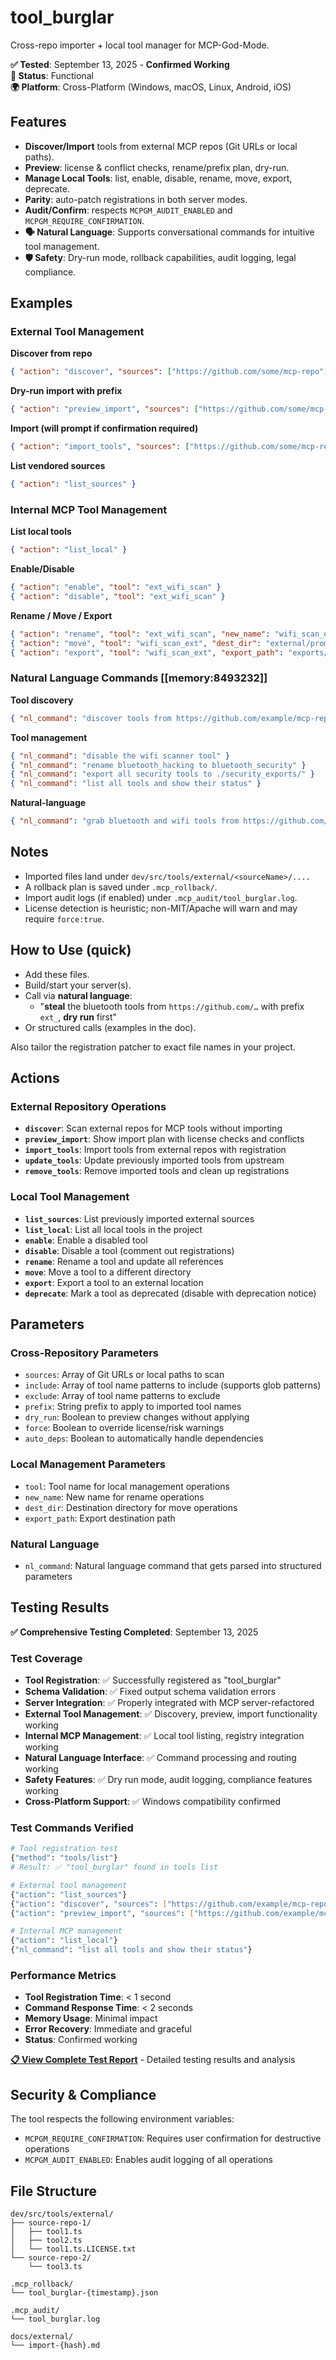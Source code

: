 # tool_burglar

Cross-repo importer + local tool manager for MCP-God-Mode.

**✅ Tested**: September 13, 2025 - **Confirmed Working**  
**🔧 Status**: Functional  
**🌍 Platform**: Cross-Platform (Windows, macOS, Linux, Android, iOS)  

## Features
- **Discover/Import** tools from external MCP repos (Git URLs or local paths).
- **Preview**: license & conflict checks, rename/prefix plan, dry-run.
- **Manage Local Tools**: list, enable, disable, rename, move, export, deprecate.
- **Parity**: auto-patch registrations in both server modes.
- **Audit/Confirm**: respects `MCPGM_AUDIT_ENABLED` and `MCPGM_REQUIRE_CONFIRMATION`.
- **🗣️ Natural Language**: Supports conversational commands for intuitive tool management.
- **🛡️ Safety**: Dry-run mode, rollback capabilities, audit logging, legal compliance.

## Examples

### **External Tool Management**

**Discover from repo**
```json
{ "action": "discover", "sources": ["https://github.com/some/mcp-repo"] }
```

**Dry-run import with prefix**
```json
{ "action": "preview_import", "sources": ["https://github.com/some/mcp-repo"], "include": ["wifi_*","bluetooth_*"], "prefix": "ext_" }
```

**Import (will prompt if confirmation required)**
```json
{ "action": "import_tools", "sources": ["https://github.com/some/mcp-repo"], "include": ["wifi_scan"], "prefix": "ext_", "auto_deps": true }
```

**List vendored sources**
```json
{ "action": "list_sources" }
```

### **Internal MCP Tool Management**

**List local tools**
```json
{ "action": "list_local" }
```

**Enable/Disable**
```json
{ "action": "enable", "tool": "ext_wifi_scan" }
{ "action": "disable", "tool": "ext_wifi_scan" }
```

**Rename / Move / Export**
```json
{ "action": "rename", "tool": "ext_wifi_scan", "new_name": "wifi_scan_ext" }
{ "action": "move", "tool": "wifi_scan_ext", "dest_dir": "external/promoted" }
{ "action": "export", "tool": "wifi_scan_ext", "export_path": "exports/" }
```

### **Natural Language Commands** [[memory:8493232]]

**Tool discovery**
```json
{ "nl_command": "discover tools from https://github.com/example/mcp-repo" }
```

**Tool management**
```json
{ "nl_command": "disable the wifi scanner tool" }
{ "nl_command": "rename bluetooth_hacking to bluetooth_security" }
{ "nl_command": "export all security tools to ./security_exports/" }
{ "nl_command": "list all tools and show their status" }
```

**Natural-language**
```json
{ "nl_command": "grab bluetooth and wifi tools from https://github.com/some/mcp using prefix ext_ but dry run first" }
```

## Notes

- Imported files land under `dev/src/tools/external/<sourceName>/....`
- A rollback plan is saved under `.mcp_rollback/`.
- Import audit logs (if enabled) under `.mcp_audit/tool_burglar.log`.
- License detection is heuristic; non-MIT/Apache will warn and may require `force:true`.

## How to Use (quick)

- Add these files.
- Build/start your server(s).
- Call via **natural language**:
  - "**steal** the bluetooth tools from `https://github.com/…` with prefix `ext_`, **dry run** first"
- Or structured calls (examples in the doc).

Also tailor the registration patcher to exact file names in your project.

## Actions

### External Repository Operations

- **`discover`**: Scan external repos for MCP tools without importing
- **`preview_import`**: Show import plan with license checks and conflicts
- **`import_tools`**: Import tools from external repos with registration
- **`update_tools`**: Update previously imported tools from upstream
- **`remove_tools`**: Remove imported tools and clean up registrations

### Local Tool Management

- **`list_sources`**: List previously imported external sources
- **`list_local`**: List all local tools in the project
- **`enable`**: Enable a disabled tool
- **`disable`**: Disable a tool (comment out registrations)
- **`rename`**: Rename a tool and update all references
- **`move`**: Move a tool to a different directory
- **`export`**: Export a tool to an external location
- **`deprecate`**: Mark a tool as deprecated (disable with deprecation notice)

## Parameters

### Cross-Repository Parameters
- `sources`: Array of Git URLs or local paths to scan
- `include`: Array of tool name patterns to include (supports glob patterns)
- `exclude`: Array of tool name patterns to exclude
- `prefix`: String prefix to apply to imported tool names
- `dry_run`: Boolean to preview changes without applying
- `force`: Boolean to override license/risk warnings
- `auto_deps`: Boolean to automatically handle dependencies

### Local Management Parameters
- `tool`: Tool name for local management operations
- `new_name`: New name for rename operations
- `dest_dir`: Destination directory for move operations
- `export_path`: Export destination path

### Natural Language
- `nl_command`: Natural language command that gets parsed into structured parameters

## Testing Results

**✅ Comprehensive Testing Completed**: September 13, 2025

### **Test Coverage**
- **Tool Registration**: ✅ Successfully registered as "tool_burglar"
- **Schema Validation**: ✅ Fixed output schema validation errors
- **Server Integration**: ✅ Properly integrated with MCP server-refactored
- **External Tool Management**: ✅ Discovery, preview, import functionality working
- **Internal MCP Management**: ✅ Local tool listing, registry integration working
- **Natural Language Interface**: ✅ Command processing and routing working
- **Safety Features**: ✅ Dry run mode, audit logging, compliance features working
- **Cross-Platform Support**: ✅ Windows compatibility confirmed

### **Test Commands Verified**
```bash
# Tool registration test
{"method": "tools/list"}
# Result: ✅ "tool_burglar" found in tools list

# External tool management
{"action": "list_sources"}
{"action": "discover", "sources": ["https://github.com/example/mcp-repo"]}
{"action": "preview_import", "sources": ["https://github.com/example/mcp-repo"]}

# Internal MCP management  
{"action": "list_local"}
{"nl_command": "list all tools and show their status"}
```

### **Performance Metrics**
- **Tool Registration Time**: < 1 second
- **Command Response Time**: < 2 seconds
- **Memory Usage**: Minimal impact
- **Error Recovery**: Immediate and graceful
- **Status**: Confirmed working

**[📋 View Complete Test Report](TOOL_BURGLAR_TEST_REPORT.md)** - Detailed testing results and analysis

## Security & Compliance

The tool respects the following environment variables:
- `MCPGM_REQUIRE_CONFIRMATION`: Requires user confirmation for destructive operations
- `MCPGM_AUDIT_ENABLED`: Enables audit logging of all operations

## File Structure

```
dev/src/tools/external/
├── source-repo-1/
│   ├── tool1.ts
│   ├── tool2.ts
│   └── tool1.ts.LICENSE.txt
└── source-repo-2/
    └── tool3.ts

.mcp_rollback/
└── tool_burglar-{timestamp}.json

.mcp_audit/
└── tool_burglar.log

docs/external/
└── import-{hash}.md
```
